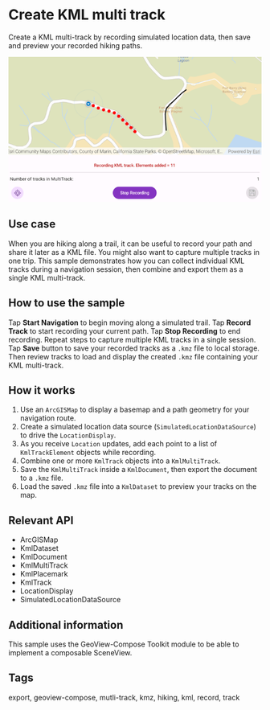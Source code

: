 # Create KML multi track

Create a KML multi-track by recording simulated location data, then save and preview your recorded hiking paths.

![Create KML multi track sample app](create-kml-multi-track.png)

## Use case

When you are hiking along a trail, it can be useful to record your path and share it later as a KML file. You might also want to capture multiple tracks in one trip. This sample demonstrates how you can collect individual KML tracks during a navigation session, then combine and export them as a single KML multi-track.

## How to use the sample

Tap **Start Navigation** to begin moving along a simulated trail. Tap **Record Track** to start recording your current path. Tap **Stop Recording** to end recording. Repeat steps to capture multiple KML tracks in a single session. Tap **Save** button to save your recorded tracks as a `.kmz` file to local storage. Then review tracks to load and display the created `.kmz` file containing your KML multi-track.

## How it works

1. Use an `ArcGISMap` to display a basemap and a path geometry for your navigation route.  
2. Create a simulated location data source (`SimulatedLocationDataSource`) to drive the `LocationDisplay`.  
3. As you receive `Location` updates, add each point to a list of `KmlTrackElement` objects while recording.  
4. Combine one or more `KmlTrack` objects into a `KmlMultiTrack`.  
5. Save the `KmlMultiTrack` inside a `KmlDocument`, then export the document to a `.kmz` file.  
6. Load the saved `.kmz` file into a `KmlDataset` to preview your tracks on the map.

## Relevant API

- ArcGISMap  
- KmlDataset  
- KmlDocument  
- KmlMultiTrack  
- KmlPlacemark  
- KmlTrack  
- LocationDisplay  
- SimulatedLocationDataSource  

## Additional information

This sample uses the GeoView-Compose Toolkit module to be able to implement a composable SceneView.

## Tags

export, geoview-compose, mutli-track, kmz, hiking, kml, record, track
